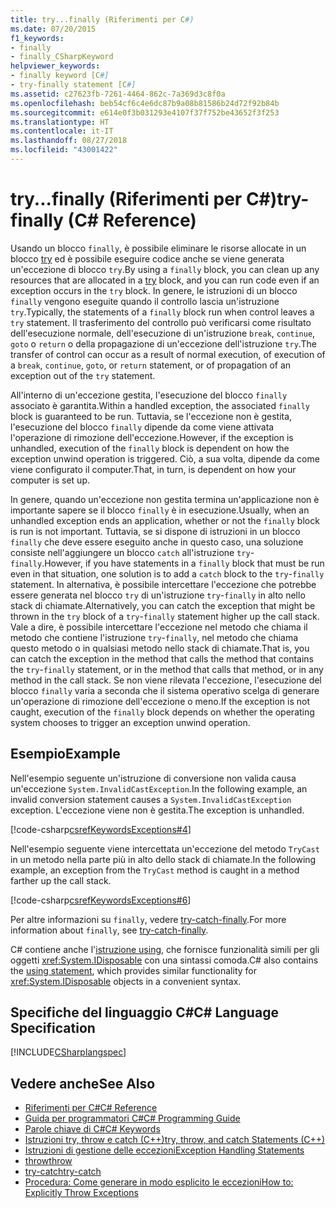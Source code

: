 ```yaml
---
title: try...finally (Riferimenti per C#)
ms.date: 07/20/2015
f1_keywords:
- finally
- finally_CSharpKeyword
helpviewer_keywords:
- finally keyword [C#]
- try-finally statement [C#]
ms.assetid: c27623fb-7261-4464-862c-7a369d3c8f0a
ms.openlocfilehash: beb54cf6c4e6dc87b9a08b81586b24d72f92b84b
ms.sourcegitcommit: e614e0f3b031293e4107f37f752be43652f3f253
ms.translationtype: HT
ms.contentlocale: it-IT
ms.lasthandoff: 08/27/2018
ms.locfileid: "43001422"
---
```

# <a name="try-finally-c-reference"></a><span data-ttu-id="46339-102">try...finally (Riferimenti per C#)</span><span class="sxs-lookup"><span data-stu-id="46339-102">try-finally (C# Reference)</span></span>
<span data-ttu-id="46339-103">Usando un blocco `finally`, è possibile eliminare le risorse allocate in un blocco [try](../../../csharp/language-reference/keywords/try-catch.md) ed è possibile eseguire codice anche se viene generata un'eccezione di blocco `try`.</span><span class="sxs-lookup"><span data-stu-id="46339-103">By using a `finally` block, you can clean up any resources that are allocated in a [try](../../../csharp/language-reference/keywords/try-catch.md) block, and you can run code even if an exception occurs in the `try` block.</span></span> <span data-ttu-id="46339-104">In genere, le istruzioni di un blocco `finally` vengono eseguite quando il controllo lascia un'istruzione `try`.</span><span class="sxs-lookup"><span data-stu-id="46339-104">Typically, the statements of a `finally` block run when control leaves a `try` statement.</span></span> <span data-ttu-id="46339-105">Il trasferimento del controllo può verificarsi come risultato dell'esecuzione normale, dell'esecuzione di un'istruzione `break`, `continue`, `goto` o `return` o della propagazione di un'eccezione dell'istruzione `try`.</span><span class="sxs-lookup"><span data-stu-id="46339-105">The transfer of control can occur as a result of normal execution, of execution of a `break`, `continue`, `goto`, or `return` statement, or of propagation of an exception out of the `try` statement.</span></span>  
  
 <span data-ttu-id="46339-106">All'interno di un'eccezione gestita, l'esecuzione del blocco `finally` associato è garantita.</span><span class="sxs-lookup"><span data-stu-id="46339-106">Within a handled exception, the associated `finally` block is guaranteed to be run.</span></span> <span data-ttu-id="46339-107">Tuttavia, se l'eccezione non è gestita, l'esecuzione del blocco `finally` dipende da come viene attivata l'operazione di rimozione dell'eccezione.</span><span class="sxs-lookup"><span data-stu-id="46339-107">However, if the exception is unhandled, execution of the `finally` block is dependent on how the exception unwind operation is triggered.</span></span> <span data-ttu-id="46339-108">Ciò, a sua volta, dipende da come viene configurato il computer.</span><span class="sxs-lookup"><span data-stu-id="46339-108">That, in turn, is dependent on how your computer is set up.</span></span>
  
 <span data-ttu-id="46339-109">In genere, quando un'eccezione non gestita termina un'applicazione non è importante sapere se il blocco `finally` è in esecuzione.</span><span class="sxs-lookup"><span data-stu-id="46339-109">Usually, when an unhandled exception ends an application, whether or not the `finally` block is run is not important.</span></span> <span data-ttu-id="46339-110">Tuttavia, se si dispone di istruzioni in un blocco `finally` che deve essere eseguito anche in questo caso, una soluzione consiste nell'aggiungere un blocco `catch` all'istruzione `try`-`finally`.</span><span class="sxs-lookup"><span data-stu-id="46339-110">However, if you have statements in a `finally` block that must be run even in that situation, one solution is to add a `catch` block to the `try`-`finally` statement.</span></span> <span data-ttu-id="46339-111">In alternativa, è possibile intercettare l'eccezione che potrebbe essere generata nel blocco `try` di un'istruzione `try`-`finally` in alto nello stack di chiamate.</span><span class="sxs-lookup"><span data-stu-id="46339-111">Alternatively, you can catch the exception that might be thrown in the `try` block of a `try`-`finally` statement higher up the call stack.</span></span> <span data-ttu-id="46339-112">Vale a dire, è possibile intercettare l'eccezione nel metodo che chiama il metodo che contiene l'istruzione `try`-`finally`, nel metodo che chiama questo metodo o in qualsiasi metodo nello stack di chiamate.</span><span class="sxs-lookup"><span data-stu-id="46339-112">That is, you can catch the exception in the method that calls the method that contains the `try`-`finally` statement, or in the method that calls that method, or in any method in the call stack.</span></span> <span data-ttu-id="46339-113">Se non viene rilevata l'eccezione, l'esecuzione del blocco `finally` varia a seconda che il sistema operativo scelga di generare un'operazione di rimozione dell'eccezione o meno.</span><span class="sxs-lookup"><span data-stu-id="46339-113">If the exception is not caught, execution of the `finally` block depends on whether the operating system chooses to trigger an exception unwind operation.</span></span>  
  
## <a name="example"></a><span data-ttu-id="46339-114">Esempio</span><span class="sxs-lookup"><span data-stu-id="46339-114">Example</span></span>  
 <span data-ttu-id="46339-115">Nell'esempio seguente un'istruzione di conversione non valida causa un'eccezione `System.InvalidCastException`.</span><span class="sxs-lookup"><span data-stu-id="46339-115">In the following example, an invalid conversion statement causes a `System.InvalidCastException` exception.</span></span> <span data-ttu-id="46339-116">L'eccezione viene non è gestita.</span><span class="sxs-lookup"><span data-stu-id="46339-116">The exception is unhandled.</span></span>  
  
 [!code-csharp[csrefKeywordsExceptions#4](../../../csharp/language-reference/keywords/codesnippet/CSharp/try-finally_1.cs)]  
  
 <span data-ttu-id="46339-117">Nell'esempio seguente viene intercettata un'eccezione del metodo `TryCast` in un metodo nella parte più in alto dello stack di chiamate.</span><span class="sxs-lookup"><span data-stu-id="46339-117">In the following example, an exception from the `TryCast` method is caught in a method farther up the call stack.</span></span>  
  
 [!code-csharp[csrefKeywordsExceptions#6](../../../csharp/language-reference/keywords/codesnippet/CSharp/try-finally_2.cs)]  
  
 <span data-ttu-id="46339-118">Per altre informazioni su `finally`, vedere [try-catch-finally](../../../csharp/language-reference/keywords/try-catch-finally.md).</span><span class="sxs-lookup"><span data-stu-id="46339-118">For more information about `finally`, see [try-catch-finally](../../../csharp/language-reference/keywords/try-catch-finally.md).</span></span>  
  
 <span data-ttu-id="46339-119">C# contiene anche l'[istruzione using](../../../csharp/language-reference/keywords/using-statement.md), che fornisce funzionalità simili per gli oggetti <xref:System.IDisposable> con una sintassi comoda.</span><span class="sxs-lookup"><span data-stu-id="46339-119">C# also contains the [using statement](../../../csharp/language-reference/keywords/using-statement.md), which provides similar functionality for <xref:System.IDisposable> objects in a convenient syntax.</span></span>  
  
## <a name="c-language-specification"></a><span data-ttu-id="46339-120">Specifiche del linguaggio C#</span><span class="sxs-lookup"><span data-stu-id="46339-120">C# Language Specification</span></span>  
 [!INCLUDE[CSharplangspec](~/includes/csharplangspec-md.md)]  
  
## <a name="see-also"></a><span data-ttu-id="46339-121">Vedere anche</span><span class="sxs-lookup"><span data-stu-id="46339-121">See Also</span></span>

- [<span data-ttu-id="46339-122">Riferimenti per C#</span><span class="sxs-lookup"><span data-stu-id="46339-122">C# Reference</span></span>](../../../csharp/language-reference/index.md)  
- [<span data-ttu-id="46339-123">Guida per programmatori C#</span><span class="sxs-lookup"><span data-stu-id="46339-123">C# Programming Guide</span></span>](../../../csharp/programming-guide/index.md)  
- [<span data-ttu-id="46339-124">Parole chiave di C#</span><span class="sxs-lookup"><span data-stu-id="46339-124">C# Keywords</span></span>](../../../csharp/language-reference/keywords/index.md)  
- [<span data-ttu-id="46339-125">Istruzioni try, throw e catch (C++)</span><span class="sxs-lookup"><span data-stu-id="46339-125">try, throw, and catch Statements (C++)</span></span>](/cpp/cpp/try-throw-and-catch-statements-cpp)  
- [<span data-ttu-id="46339-126">Istruzioni di gestione delle eccezioni</span><span class="sxs-lookup"><span data-stu-id="46339-126">Exception Handling Statements</span></span>](../../../csharp/language-reference/keywords/exception-handling-statements.md)  
- [<span data-ttu-id="46339-127">throw</span><span class="sxs-lookup"><span data-stu-id="46339-127">throw</span></span>](../../../csharp/language-reference/keywords/throw.md)  
- [<span data-ttu-id="46339-128">try-catch</span><span class="sxs-lookup"><span data-stu-id="46339-128">try-catch</span></span>](../../../csharp/language-reference/keywords/try-catch.md)  
- [<span data-ttu-id="46339-129">Procedura: Come generare in modo esplicito le eccezioni</span><span class="sxs-lookup"><span data-stu-id="46339-129">How to: Explicitly Throw Exceptions</span></span>](../../../standard/exceptions/how-to-explicitly-throw-exceptions.md)
